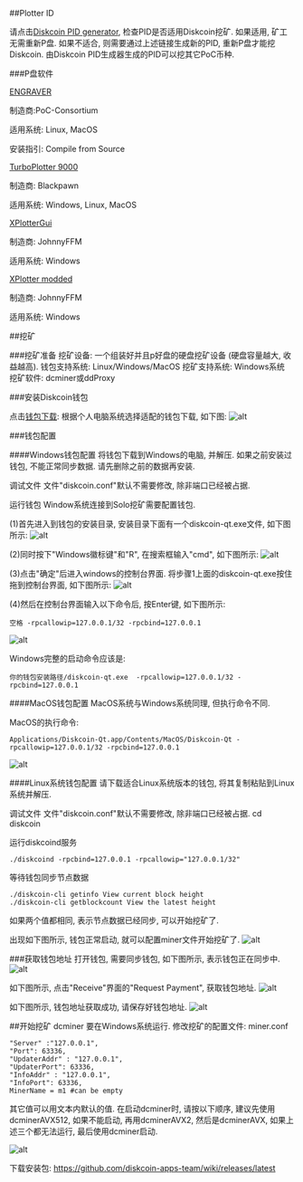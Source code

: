 ##Plotter ID

请点击[Diskcoin PID generator](https://diskcoin.org/PidGenerator/index.html#btnGroup), 检查PID是否适用Diskcoin挖矿. 如果适用, 矿工无需重新P盘. 如果不适合, 则需要通过上述链接生成新的PID, 重新P盘才能挖Diskcoin. 由Diskcoin PID生成器生成的PID可以挖其它PoC币种.

###P盘软件

[ENGRAVER](https://github.com/PoC-Consortium/engraver)

制造商:PoC-Consortium

适用系统: Linux, MacOS

安装指引: Compile from Source

[TurboPlotter 9000](https://blackpawn.com/tp/)

制造商: Blackpawn

适用系统: Windows, Linux, MacOS

[XPlotterGui](https://github.com/JohnnyFFM/XPlotterGui/releases/latest)

制造商: JohnnyFFM

适用系统: Windows

[XPlotter modded](https://github.com/JohnnyFFM/XPlotter/releases/latest)

制造商: JohnnyFFM

适用系统: Windows

##挖矿

###挖矿准备
挖矿设备: 一个组装好并且p好盘的硬盘挖矿设备 (硬盘容量越大, 收益越高).
钱包支持系统: Linux/Windows/MacOS
挖矿支持系统: Windows系统
挖矿软件: dcminer或ddProxy

###安装Diskcoin钱包

点击[钱包下载](https://github.com/diskcoin-apps-team/wiki/releases): 根据个人电脑系统选择适配的钱包下载, 如下图:
![alt](image/walletdownload.png)

###钱包配置

####Windows钱包配置
将钱包下载到Windows的电脑, 并解压. 如果之前安装过钱包, 不能正常同步数据. 请先删除之前的数据再安装.

调试文件
文件"diskcoin.conf"默认不需要修改, 除非端口已经被占据.

运行钱包
Window系统连接到Solo挖矿需要配置钱包.

(1)首先进入到钱包的安装目录, 安装目录下面有一个diskcoin-qt.exe文件, 如下图所示:
![alt](image/directory.png)

(2)同时按下"Windows徽标键"和"R", 在搜索框输入"cmd", 如下图所示:
![alt](image/windowsR.png)

(3)点击"确定"后进入windows的控制台界面. 将步骤1上面的diskcoin-qt.exe按住拖到控制台界面, 如下图所示:
![alt](image/dragwallet.png)

(4)然后在控制台界面输入以下命令后, 按Enter键, 如下图所示:
```
空格 -rpcallowip=127.0.0.1/32 -rpcbind=127.0.0.1
```
![alt](image/Windows.jpg)

Windows完整的启动命令应该是:
```
你的钱包安装路径/diskcoin-qt.exe  -rpcallowip=127.0.0.1/32 -rpcbind=127.0.0.1
```

####MacOS钱包配置
MacOS系统与Windows系统同理, 但执行命令不同.

MacOS的执行命令:
```
Applications/Diskcoin-Qt.app/Contents/MacOS/Diskcoin-Qt -rpcallowip=127.0.0.1/32 -rpcbind=127.0.0.1
```
![alt](image/MacOS.jpg)

####Linux系统钱包配置
请下载适合Linux系统版本的钱包, 将其复制粘贴到Linux系统并解压.

调试文件
文件"diskcoin.conf"默认不需要修改, 除非端口已经被占据.
cd diskcoin

运行diskcoind服务
```
./diskcoind -rpcbind=127.0.0.1 -rpcallowip="127.0.0.1/32"
``` 

等待钱包同步节点数据
```
./diskcoin-cli getinfo View current block height
./diskcoin-cli getblockcount View the latest height
```
如果两个值都相同, 表示节点数据已经同步, 可以开始挖矿了.

出现如下图所示, 钱包正常启动, 就可以配置miner文件开始挖矿了.
![alt](image/wallet.png)

###获取钱包地址
打开钱包, 需要同步钱包, 如下图所示, 表示钱包正在同步中.
![alt](image/walletsyncingcn.png)

如下图所示, 点击"Receive"界面的"Request Payment", 获取钱包地址.
![alt](image/payment.jpg)

如下图所示, 钱包地址获取成功, 请保存好钱包地址.
![alt](image/paymentaddress.jpg)

##开始挖矿
dcminer 要在Windows系统运行. 修改挖矿的配置文件: miner.conf

``` 
"Server" :"127.0.0.1",
"Port": 63336,
"UpdaterAddr" : "127.0.0.1",
"UpdaterPort": 63336,
"InfoAddr" : "127.0.0.1",
"InfoPort": 63336,
MinerName = m1 #can be empty
``` 

其它值可以用文本内默认的值.
在启动dcminer时, 请按以下顺序, 建议先使用dcminerAVX512, 如果不能启动, 再用dcminerAVX2, 然后是dcminerAVX, 如果上述三个都无法运行, 最后使用dcminer启动.

![alt](image/order.jpg)

下载安装包: <https://github.com/diskcoin-apps-team/wiki/releases/latest>
